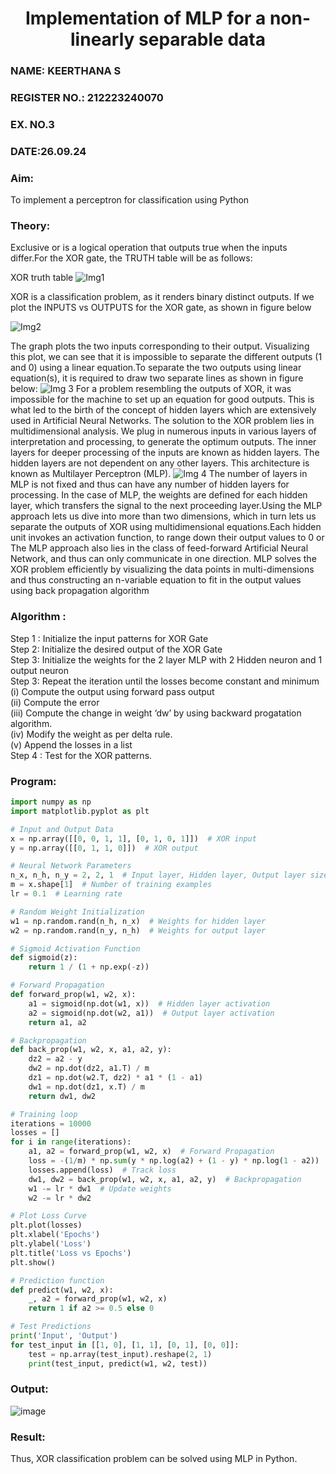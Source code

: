 <H1 ALIGN =CENTER>Implementation of MLP for a non-linearly separable data</H1>

<H3>NAME: KEERTHANA S</H3>
<H3>REGISTER NO.: 212223240070</H3>
<H3>EX. NO.3</H3>
<H3>DATE:26.09.24</H3>

<h3>Aim:</h3>
To implement a perceptron for classification using Python
<H3>Theory:</H3>
Exclusive or is a logical operation that outputs true when the inputs differ.For the XOR gate, the TRUTH table will be as follows:

XOR truth table
![Img1](https://user-images.githubusercontent.com/112920679/195774720-35c2ed9d-d484-4485-b608-d809931a28f5.gif)

XOR is a classification problem, as it renders binary distinct outputs. If we plot the INPUTS vs OUTPUTS for the XOR gate, as shown in figure below

![Img2](https://user-images.githubusercontent.com/112920679/195774898-b0c5886b-3d58-4377-b52f-73148a3fe54d.gif)

The graph plots the two inputs corresponding to their output. Visualizing this plot, we can see that it is impossible to separate the different outputs (1 and 0) using a linear equation.To separate the two outputs using linear equation(s), it is required to draw two separate lines as shown in figure below:
![Img 3](https://user-images.githubusercontent.com/112920679/195775012-74683270-561b-4a3a-ac62-cf5ddfcf49ca.gif)
For a problem resembling the outputs of XOR, it was impossible for the machine to set up an equation for good outputs. This is what led to the birth of the concept of hidden layers which are extensively used in Artificial Neural Networks. The solution to the XOR problem lies in multidimensional analysis. We plug in numerous inputs in various layers of interpretation and processing, to generate the optimum outputs.
The inner layers for deeper processing of the inputs are known as hidden layers. The hidden layers are not dependent on any other layers. This architecture is known as Multilayer Perceptron (MLP).
![Img 4](https://user-images.githubusercontent.com/112920679/195775183-1f64fe3d-a60e-4998-b4f5-abce9534689d.gif)
The number of layers in MLP is not fixed and thus can have any number of hidden layers for processing. In the case of MLP, the weights are defined for each hidden layer, which transfers the signal to the next proceeding layer.Using the MLP approach lets us dive into more than two dimensions, which in turn lets us separate the outputs of XOR using multidimensional equations.Each hidden unit invokes an activation function, to range down their output values to 0 or The MLP approach also lies in the class of feed-forward Artificial Neural Network, and thus can only communicate in one direction. MLP solves the XOR problem efficiently by visualizing the data points in multi-dimensions and thus constructing an n-variable equation to fit in the output values using back propagation algorithm

<h3>Algorithm :</H3>

Step 1 : Initialize the input patterns for XOR Gate<BR>
Step 2: Initialize the desired output of the XOR Gate<BR>
Step 3: Initialize the weights for the 2 layer MLP with 2 Hidden neuron  and 1 output neuron<BR>
Step 3: Repeat the  iteration  until the losses become constant and  minimum<BR>
    (i)  Compute the output using forward pass output<BR>
    (ii) Compute the error<BR>
	(iii) Compute the change in weight ‘dw’ by using backward progatation algorithm. <BR>
    (iv) Modify the weight as per delta rule.<BR>
    (v)  Append the losses in a list <BR>
Step 4 : Test for the XOR patterns.

<H3>Program:</H3>

```py
import numpy as np
import matplotlib.pyplot as plt

# Input and Output Data
x = np.array([[0, 0, 1, 1], [0, 1, 0, 1]])  # XOR input
y = np.array([[0, 1, 1, 0]])  # XOR output

# Neural Network Parameters
n_x, n_h, n_y = 2, 2, 1  # Input layer, Hidden layer, Output layer sizes
m = x.shape[1]  # Number of training examples
lr = 0.1  # Learning rate

# Random Weight Initialization
w1 = np.random.rand(n_h, n_x)  # Weights for hidden layer
w2 = np.random.rand(n_y, n_h)  # Weights for output layer

# Sigmoid Activation Function
def sigmoid(z):
    return 1 / (1 + np.exp(-z))

# Forward Propagation
def forward_prop(w1, w2, x):
    a1 = sigmoid(np.dot(w1, x))  # Hidden layer activation
    a2 = sigmoid(np.dot(w2, a1))  # Output layer activation
    return a1, a2

# Backpropagation
def back_prop(w1, w2, x, a1, a2, y):
    dz2 = a2 - y
    dw2 = np.dot(dz2, a1.T) / m
    dz1 = np.dot(w2.T, dz2) * a1 * (1 - a1)
    dw1 = np.dot(dz1, x.T) / m
    return dw1, dw2

# Training loop
iterations = 10000
losses = []
for i in range(iterations):
    a1, a2 = forward_prop(w1, w2, x)  # Forward Propagation
    loss = -(1/m) * np.sum(y * np.log(a2) + (1 - y) * np.log(1 - a2))  # Loss function
    losses.append(loss)  # Track loss
    dw1, dw2 = back_prop(w1, w2, x, a1, a2, y)  # Backpropagation
    w1 -= lr * dw1  # Update weights
    w2 -= lr * dw2

# Plot Loss Curve
plt.plot(losses)
plt.xlabel('Epochs')
plt.ylabel('Loss')
plt.title('Loss vs Epochs')
plt.show()

# Prediction function
def predict(w1, w2, x):
    _, a2 = forward_prop(w1, w2, x)
    return 1 if a2 >= 0.5 else 0

# Test Predictions
print('Input', 'Output')
for test_input in [[1, 0], [1, 1], [0, 1], [0, 0]]:
    test = np.array(test_input).reshape(2, 1)
    print(test_input, predict(w1, w2, test))
```

<H3>Output:</H3>

![image](https://github.com/user-attachments/assets/581b9904-e414-429e-ad1f-445c77274755)

<H3> Result:</H3>
Thus, XOR classification problem can be solved using MLP in Python.
